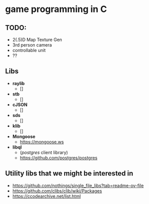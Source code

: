 # game programming in C

## TODO:

  - 2(.5)D Map Texture Gen
  - 3rd person camera
  - controllable unit
  - ??

## Libs

  - **raylib**
    + []
  - **stb**
    + []
  - **cJSON**
    + []
  - **sds**
    + []
  - **klib**
    + []
  - **Mongoose**
    + https://mongoose.ws
  - **libql**
    + (*postgres* client library)
    + https://github.com/postgres/postgres

## Utility libs that we might be interested in

  - https://github.com/nothings/single_file_libs?tab=readme-ov-file
  - https://github.com/clibs/clib/wiki/Packages
  - https://ccodearchive.net/list.html



